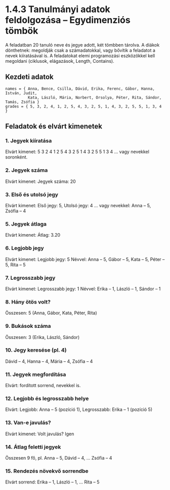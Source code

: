 # 1.4.3 Tanulmányi adatok feldolgozása – Egydimenziós tömbök

A feladatban 20 tanuló neve és jegye adott, két tömbben tárolva. A diákok dönthetnek: megoldják csak a számadatokkal, vagy bővítik a feladatot a nevek kiíratásával is. A feladatokat elemi programozási eszközökkel kell megoldani (ciklusok, elágazások, Length, Contains).

## Kezdeti adatok
```
names = { Anna, Bence, Csilla, Dávid, Erika, Ferenc, Gábor, Hanna, István, Judit,
          Kata, László, Mária, Norbert, Orsolya, Péter, Rita, Sándor, Tamás, Zsófia }
grades = { 5, 3, 2, 4, 1, 2, 5, 4, 3, 2, 5, 1, 4, 3, 2, 5, 5, 1, 3, 4 }
```

## Feladatok és elvárt kimenetek
### 1. Jegyek kiíratása
Elvárt kimenet: 5 3 2 4 1 2 5 4 3 2 5 1 4 3 2 5 5 1 3 4
... vagy nevekkel soronként.

### 2. Jegyek száma
Elvárt kimenet: Jegyek száma: 20

### 3. Első és utolsó jegy
Elvárt kimenet: Első jegy: 5, Utolsó jegy: 4
... vagy nevekkel: Anna – 5, Zsófia – 4

### 5. Jegyek átlaga
Elvárt kimenet: Átlag: 3.20

### 6. Legjobb jegy
Elvárt kimenet: Legjobb jegy: 5
Névvel: Anna – 5, Gábor – 5, Kata – 5, Péter – 5, Rita – 5

### 7. Legrosszabb jegy
Elvárt kimenet: Legrosszabb jegy: 1
Névvel: Erika – 1, László – 1, Sándor – 1

### 8. Hány ötös volt?
Összesen: 5 (Anna, Gábor, Kata, Péter, Rita)

### 9. Bukások száma
Összesen: 3 (Erika, László, Sándor)

### 10. Jegy keresése (pl. 4)
Dávid – 4, Hanna – 4, Mária – 4, Zsófia – 4

### 11. Jegyek megfordítása
Elvárt: fordított sorrend, nevekkel is.

### 12. Legjobb és legrosszabb helye
Elvárt: Legjobb: Anna – 5 (pozíció 1), Legrosszabb: Erika – 1 (pozíció 5)

### 13. Van-e javulás?
Elvárt kimenet: Volt javulás? Igen

### 14. Átlag feletti jegyek
Összesen 9 fő, pl. Anna – 5, Dávid – 4, … Zsófia – 4

### 15. Rendezés növekvő sorrendbe
Elvárt sorrend: Erika – 1, László – 1, … Rita – 5

